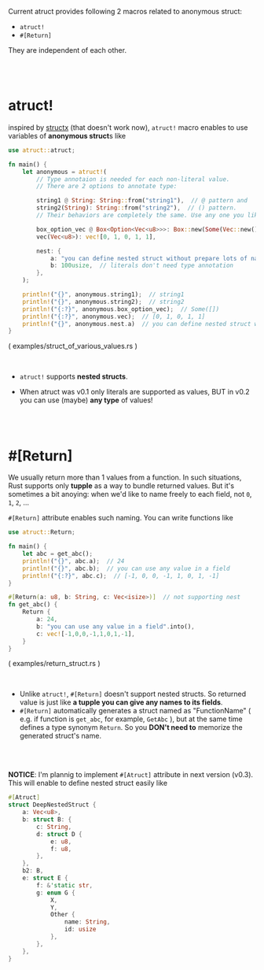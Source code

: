 Current atruct provides following 2 macros related to anonymous struct:

- `atruct!`
- `#[Return]`

They are independent of each other.

<br/>
<br/>

# atruct!
inspired by [structx](https://github.com/oooutlk/structx) (that doesn't work now), `atruct!` macro enables to use variables of **anonymous struct**s like

```rs
use atruct::atruct;

fn main() {
    let anonymous = atruct!(
        // Type annotaion is needed for each non-literal value.
        // There are 2 options to annotate type:

        string1 @ String: String::from("string1"),  // @ pattern and
        string2(String): String::from("string2"),  // () pattern.
        // Their behaviors are completely the same. Use any one you like!

        box_option_vec @ Box<Option<Vec<u8>>>: Box::new(Some(Vec::new())),
        vec(Vec<u8>): vec![0, 1, 0, 1, 1],

        nest: {
            a: "you can define nested struct without prepare lots of named structs",
            b: 100usize,  // literals don't need type annotation
        },
    );

    println!("{}", anonymous.string1);  // string1
    println!("{}", anonymous.string2);  // string2
    println!("{:?}", anonymous.box_option_vec);  // Some([])
    println!("{:?}", anonymous.vec);  // [0, 1, 0, 1, 1]
    println!("{}", anonymous.nest.a)  // you can define nested struct without prepare lots of named structs
}
```
( examples/struct_of_various_values.rs )

<br/>

- `atruct!` supports **nested structs**.

- When atruct was v0.1 only literals are supported as values, BUT in v0.2 you can use (maybe) **any type** of values!

<br/>
<br/>

# #[Return]
We usually return more than 1 values from a function. In such situations, Rust supports only **tupple** as a way to bundle returned values. But it's sometimes a bit anoying: when we'd like to name freely to each field, not `0`, `1`, `2`, ...

`#[Return]` attribute enables such naming. You can write functions like

```rs
use atruct::Return;

fn main() {
    let abc = get_abc();
    println!("{}", abc.a);  // 24
    println!("{}", abc.b);  // you can use any value in a field
    println!("{:?}", abc.c);  // [-1, 0, 0, -1, 1, 0, 1, -1]
}

#[Return(a: u8, b: String, c: Vec<isize>)]  // not supporting nest
fn get_abc() {
    Return {
        a: 24,
        b: "you can use any value in a field".into(),
        c: vec![-1,0,0,-1,1,0,1,-1],
    }
}
```
( examples/return_struct.rs )

<br/>

- Unlike `atruct!`, `#[Return]` doesn't support nested structs. So returned value is just like **a tupple you can give any names to its fields**.
- `#[Return]` automatically generates a struct named as "FunctionName" ( e.g. if function is `get_abc`, for example, `GetAbc` ), but at the same time defines a type synonym `Return`. So you **DON't need to** memorize the generated struct's name.

<br/>
<br/>

**NOTICE**: I'm plannig to implement `#[Atruct]` attribute in next version (v0.3). This will enable to define nested struct easily like

```rs
#[Atruct]
struct DeepNestedStruct {
    a: Vec<u8>,
    b: struct B: {
        c: String,
        d: struct D {
            e: u8,
            f: u8,
        },
    },
    b2: B,
    e: struct E {
        f: &'static str,
        g: enum G {
            X,
            Y,
            Other {
                name: String,
                id: usize
            },
        },
    },
}
```